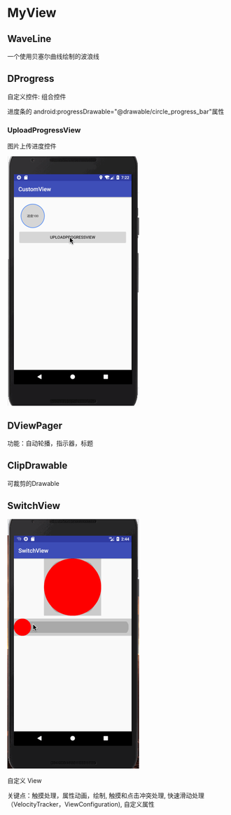 # MyView

## WaveLine

一个使用贝塞尔曲线绘制的波浪线

## DProgress

自定义控件: 组合控件

进度条的 android:progressDrawable="@drawable/circle_progress_bar"属性

### UploadProgressView

图片上传进度控件

![UploadProgressView](https://raw.githubusercontent.com/fangmd/markdownphoto/master/src/customViews/uploadprogressview.gif)



## DViewPager

功能：自动轮播，指示器，标题

## ClipDrawable

可裁剪的Drawable

## SwitchView 

![SwitchView](https://raw.githubusercontent.com/fangmd/markdownphoto/master/src/customViews/switch_view.gif)

自定义 View

关键点：触摸处理，属性动画，绘制, 触摸和点击冲突处理, 快速滑动处理（VelocityTracker，ViewConfiguration), 自定义属性

